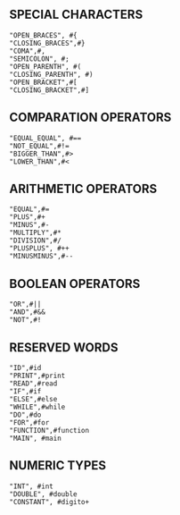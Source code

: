  ## SPECIAL CHARACTERS
    "OPEN_BRACES", #{
    "CLOSING_BRACES",#}
    "COMA",#,
    "SEMICOLON", #;
    "OPEN_PARENTH", #(
    "CLOSING_PARENTH", #)
    "OPEN_BRACKET",#[
    "CLOSING_BRACKET",#]
     
## COMPARATION OPERATORS
    "EQUAL_EQUAL", #==
    "NOT_EQUAL",#!=
    "BIGGER_THAN",#>
    "LOWER_THAN",#<
    
## ARITHMETIC OPERATORS
    "EQUAL",#=
    "PLUS",#+
    "MINUS",#-
    "MULTIPLY",#*
    "DIVISION",#/
    "PLUSPLUS", #++
    "MINUSMINUS",#--
  
## BOOLEAN OPERATORS
    "OR",#||
    "AND",#&&
    "NOT",#!

## RESERVED WORDS
    "ID",#id
    "PRINT",#print
    "READ",#read
    "IF",#if
    "ELSE",#else
    "WHILE",#while
    "DO",#do
    "FOR",#for
    "FUNCTION",#function
    "MAIN", #main

## NUMERIC TYPES
    "INT", #int
    "DOUBLE", #double
    "CONSTANT", #digito+
